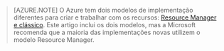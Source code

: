 > [AZURE.NOTE] O Azure tem dois modelos de implementação diferentes para criar e trabalhar com os recursos: [Resource Manager e clássico](../articles/resource-manager-deployment-model.md). Este artigo inclui os dois modelos, mas a Microsoft recomenda que a maioria das implementações novas utilizem o modelo Resource Manager.


<!--HONumber=Jun16_HO2-->


